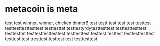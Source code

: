 # metacoin is meta

test
test
winner, winner, chicken dinner!!
test
testt
test
test
test
testtest
testtesttesttesttest
testtesttet
testtestyrdytesttesttest
testtesttesttest
testtesttet
testtesttesttesttest
testtesttest
testtest
testtest
testtesttesttest
testtest
test
tresttest
testtest
test
testtesttest
